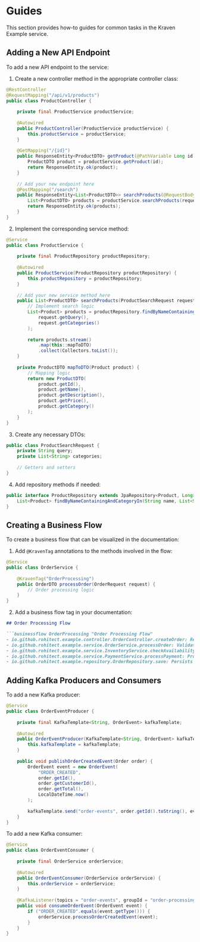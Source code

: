 # Guides

This section provides how-to guides for common tasks in the Kraven Example service.

## Adding a New API Endpoint

To add a new API endpoint to the service:

1. Create a new controller method in the appropriate controller class:

```java
@RestController
@RequestMapping("/api/v1/products")
public class ProductController {
    
    private final ProductService productService;
    
    @Autowired
    public ProductController(ProductService productService) {
        this.productService = productService;
    }
    
    @GetMapping("/{id}")
    public ResponseEntity<ProductDTO> getProduct(@PathVariable Long id) {
        ProductDTO product = productService.getProduct(id);
        return ResponseEntity.ok(product);
    }
    
    // Add your new endpoint here
    @PostMapping("/search")
    public ResponseEntity<List<ProductDTO>> searchProducts(@RequestBody ProductSearchRequest request) {
        List<ProductDTO> products = productService.searchProducts(request);
        return ResponseEntity.ok(products);
    }
}
```

2. Implement the corresponding service method:

```java
@Service
public class ProductService {
    
    private final ProductRepository productRepository;
    
    @Autowired
    public ProductService(ProductRepository productRepository) {
        this.productRepository = productRepository;
    }
    
    // Add your new service method here
    public List<ProductDTO> searchProducts(ProductSearchRequest request) {
        // Implement search logic
        List<Product> products = productRepository.findByNameContainingAndCategoryIn(
            request.getQuery(), 
            request.getCategories()
        );
        
        return products.stream()
            .map(this::mapToDTO)
            .collect(Collectors.toList());
    }
    
    private ProductDTO mapToDTO(Product product) {
        // Mapping logic
        return new ProductDTO(
            product.getId(),
            product.getName(),
            product.getDescription(),
            product.getPrice(),
            product.getCategory()
        );
    }
}
```

3. Create any necessary DTOs:

```java
public class ProductSearchRequest {
    private String query;
    private List<String> categories;
    
    // Getters and setters
}
```

4. Add repository methods if needed:

```java
public interface ProductRepository extends JpaRepository<Product, Long> {
    List<Product> findByNameContainingAndCategoryIn(String name, List<String> categories);
}
```

## Creating a Business Flow

To create a business flow that can be visualized in the documentation:

1. Add `@KravenTag` annotations to the methods involved in the flow:

```java
@Service
public class OrderService {
    
    @KravenTag("OrderProcessing")
    public OrderDTO processOrder(OrderRequest request) {
        // Order processing logic
    }
}
```

2. Add a business flow tag in your documentation:

```markdown
## Order Processing Flow

```businessflow OrderProcessing "Order Processing Flow"
- io.github.rohitect.example.controller.OrderController.createOrder: Receives order creation request
- io.github.rohitect.example.service.OrderService.processOrder: Validates and processes order
- io.github.rohitect.example.service.InventoryService.checkAvailability: Checks product availability
- io.github.rohitect.example.service.PaymentService.processPayment: Processes payment
- io.github.rohitect.example.repository.OrderRepository.save: Persists order to database
```

## Adding Kafka Producers and Consumers

To add a new Kafka producer:

```java
@Service
public class OrderEventProducer {
    
    private final KafkaTemplate<String, OrderEvent> kafkaTemplate;
    
    @Autowired
    public OrderEventProducer(KafkaTemplate<String, OrderEvent> kafkaTemplate) {
        this.kafkaTemplate = kafkaTemplate;
    }
    
    public void publishOrderCreatedEvent(Order order) {
        OrderEvent event = new OrderEvent(
            "ORDER_CREATED",
            order.getId(),
            order.getCustomerId(),
            order.getTotal(),
            LocalDateTime.now()
        );
        
        kafkaTemplate.send("order-events", order.getId().toString(), event);
    }
}
```

To add a new Kafka consumer:

```java
@Service
public class OrderEventConsumer {
    
    private final OrderService orderService;
    
    @Autowired
    public OrderEventConsumer(OrderService orderService) {
        this.orderService = orderService;
    }
    
    @KafkaListener(topics = "order-events", groupId = "order-processing-group")
    public void consumeOrderEvent(OrderEvent event) {
        if ("ORDER_CREATED".equals(event.getType())) {
            orderService.processOrderCreatedEvent(event);
        }
    }
}
```
